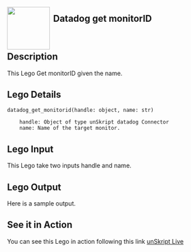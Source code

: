 [<img align="left" src="https://unskript.com/assets/favicon.png" width="100" height="100" style="padding-right: 5px">](https://unskript.com/assets/favicon.png) 
<h2>Datadog get monitorID</h2>

<br>

## Description
This Lego Get monitorID given the name.


## Lego Details
    datadog_get_monitorid(handle: object, name: str)

        handle: Object of type unSkript datadog Connector
        name: Name of the target monitor.

## Lego Input
This Lego take two inputs handle and name.

## Lego Output
Here is a sample output.


## See it in Action

You can see this Lego in action following this link [unSkript Live](https://us.app.unskript.io)